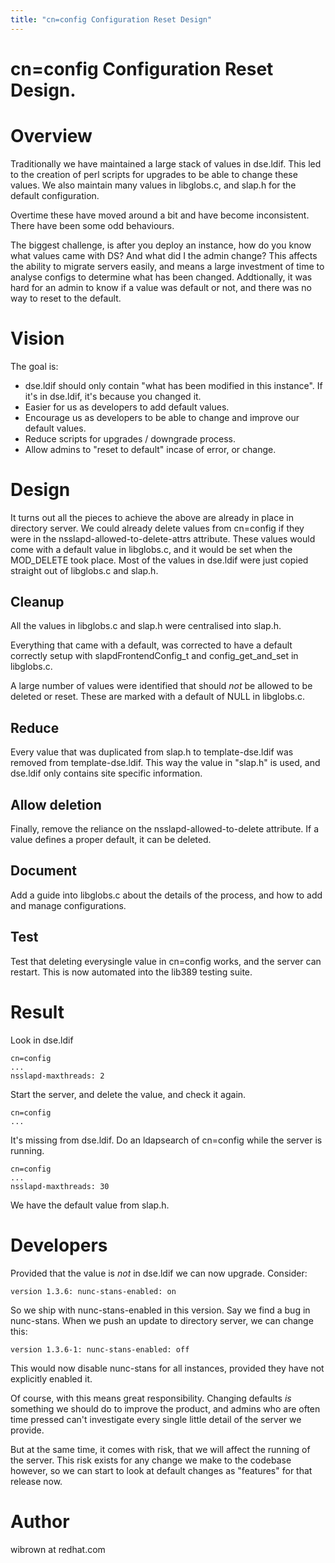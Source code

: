 ```yaml
---
title: "cn=config Configuration Reset Design"
---
```


# cn=config Configuration Reset Design.

Overview
========

Traditionally we have maintained a large stack of values in dse.ldif. This led to the creation of perl scripts for upgrades to be able to change these values. We also maintain many values in libglobs.c, and slap.h for the default configuration.

Overtime these have moved around a bit and have become inconsistent. There have been some odd behaviours.

The biggest challenge, is after you deploy an instance, how do you know what values came with DS? And what did I the admin change? This affects the ability to migrate servers easily, and means a large investment of time to analyse configs to determine what has been changed. Addtionally, it was hard for an admin to know if a value was default or not, and there was no way to reset to the default.

Vision
======

The goal is:

* dse.ldif should only contain "what has been modified in this instance". If it's in dse.ldif, it's because you changed it.
* Easier for us as developers to add default values.
* Encourage us as developers to be able to change and improve our default values.
* Reduce scripts for upgrades / downgrade process.
* Allow admins to "reset to default" incase of error, or change.

Design
======

It turns out all the pieces to achieve the above are already in place in directory server. We could already delete values from cn=config if they were in the nsslapd-allowed-to-delete-attrs attribute. These values would come with a default value in libglobs.c, and it would be set when the MOD_DELETE took place. Most of the values in dse.ldif were just copied straight out of libglobs.c and slap.h.

Cleanup
-------

All the values in libglobs.c and slap.h were centralised into slap.h.

Everything that came with a default, was corrected to have a default correctly setup with slapdFrontendConfig_t and config_get_and_set in libglobs.c.

A large number of values were identified that should *not* be allowed to be deleted or reset. These are marked with a default of NULL in libglobs.c.

Reduce
------

Every value that was duplicated from slap.h to template-dse.ldif was removed from template-dse.ldif. This way the value in "slap.h" is used, and dse.ldif only contains site specific information.

Allow deletion
--------------

Finally, remove the reliance on the nsslapd-allowed-to-delete attribute. If a value defines a proper default, it can be deleted.

Document
--------

Add a guide into libglobs.c about the details of the process, and how to add and manage configurations.

Test
----

Test that deleting everysingle value in cn=config works, and the server can restart. This is now automated into the lib389 testing suite.

Result
======

Look in dse.ldif

    cn=config
    ...
    nsslapd-maxthreads: 2

Start the server, and delete the value, and check it again.

    cn=config
    ...

It's missing from dse.ldif. Do an ldapsearch of cn=config while the server is running.

    cn=config
    ...
    nsslapd-maxthreads: 30

We have the default value from slap.h.

Developers
==========

Provided that the value is *not* in dse.ldif we can now upgrade. Consider:

    version 1.3.6: nunc-stans-enabled: on

So we ship with nunc-stans-enabled in this version. Say we find a bug in nunc-stans. When we push an update to directory server, we can change this:

    version 1.3.6-1: nunc-stans-enabled: off

This would now disable nunc-stans for all instances, provided they have not explicitly enabled it.

Of course, with this means great responsibility. Changing defaults *is* something we should do to improve the product, and admins who are often time pressed can't investigate every single little detail of the server we provide.

But at the same time, it comes with risk, that we will affect the running of the server. This risk exists for any change we make to the codebase however, so we can start to look at default changes as "features" for that release now.

Author
======

wibrown at redhat.com

